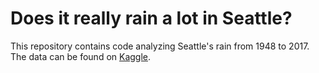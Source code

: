 # Does it really rain a lot in Seattle?

This repository contains code analyzing Seattle's rain from 1948 to 2017. The data can be found on [Kaggle](https://www.kaggle.com/rtatman/did-it-rain-in-seattle-19482017).
